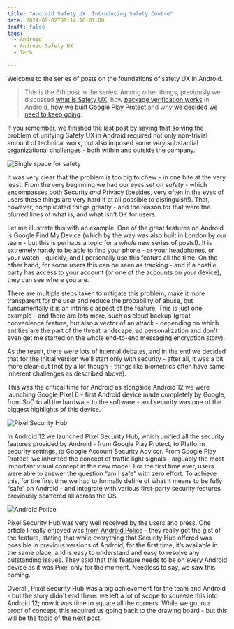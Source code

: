 ```yaml
---
title: "Android Safety UX: Introducing Safety Centre"
date: 2024-09-02T09:14:16+01:00
draft: false
tags: 
  - Android
  - Android Safety UX
  - Tech

---
```


Welcome to the series of posts on the foundations of safety UX in Android.

> This is the 6th post in the series. Among other things, previously we discussed [what is Safety UX](https://blog.kirillov.cc/posts/android-safety-ux-what-about/), how [package verification works](https://blog.kirillov.cc/posts/android-safety-ux-package-verification/) in Android, [how we built Google Play Protect](https://blog.kirillov.cc/posts/android-safety-ux-google-play-protect/) and why [we decided we need to keep going](https://blog.kirillov.cc/posts/android-safety-ux-now-what/).

If you remember, we finished the [last post](https://blog.kirillov.cc/posts/android-safety-ux-now-what/) by saying that solving the problem of unifying Safety UX in Android required not only non-trivial amount of technical work, but also imposed some _very_ substantial organizational challenges - both within and outside the company.

![Single space for safety](/static/asux-pv/single-space.png)

It was very clear that the problem is too big to chew - in one bite at the very least. From the very beginning we had our eyes set on _safety_ - which encompasses both Security _and_ Privacy (besides, very often in the eyes of users these things are very hard if at all possible to distinguish!). That, however, complicated things greatly - and the reason for that were the blurred lines of what is, and what isn't OK for users.

Let me illustrate this with an example. One of the great features on Android is Google Find My Device (which by the way was also built in London by our team - but this is perhaps a topic for a _whole_ new series of posts!). It is extremely handy to be able to find your phone - or your headphones, or your watch - quickly, and I personally use this feature all the time. On the other hand, for some users this can be seen as tracking - and if a hostile party has access to your account (or one of the accounts on your device), they can see where you are. 

There are multiple steps taken to mitigate this problem, make it more transparent for the user and reduce the probability of abuse, but fundamentally it is an intrinsic aspect of the feature. This is just one example - and there are lots more, such as cloud backup (great convenience feature, but also a vector of an attack - depending on which entities are the part of the threat landscape, ad personalization and don't even get me started on the whole end-to-end messaging encryption story).

As the result, there were lots of internal debates, and in the end we decided that for the initial version we'll start only with security - after all, it was a bit more clear-cut (not by a lot though - things like biometrics often have same inherent challenges as described above). 

This was the critical time for Android as alongside Android 12 we were launching Google Pixel 6 - first Android device made completely by Google, from SoC to all the hardware to the software - and security was one of the biggest highlights of this device.

![Pixel Security Hub](/static/asux-pv/security-hub.png)

In Android 12 we launched Pixel Security Hub, which unified all the security features provided by Android - from Google Play Protect, to Platform security settings, to Google Account Security Advisor. From Google Play Protect, we inherited the concept of traffic light signals - arguably the most important visual concept in the new model. For the first time ever, users were able to answer the question “am I safe” with zero effort. To achieve this, for the first time we had to formally define of what it means to be fully “safe” on Android - and integrate with various first-party security features previously scattered all across the OS.

![Android Police](/static/asux-pv/review.png)

Pixel Security Hub was very well received by the users and press. One article I really enjoyed was [from Android Police](https://www.androidcentral.com/googles-security-hub-android-12-feature-needs-be-every-device) - they really got the gist of the feature, stating that while everything that Security Hub offered was possible in previous versions of Android, for the first time, it’s available in the same place, and is easy to understand and easy to resolve any outstanding issues. They said that this feature needs to be on every Android device as it was Pixel only for the moment. Needless to say, we saw this coming.

Overall, Pixel Security Hub was a big achievement for the team and Android - but the story didn't end there: we left a lot of scope to squeeze this into Android 12; now it was time to square all the corners. While we got our proof of concept, this required us going back to the drawing board - but this will be the topic of the next post. 